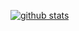 [![github stats](https://github-readme-stats.vercel.app/api?username=naoki-mrmt&show_icons=true)](https://github.com/naoki-mrmt "github stats")


<!-- [![Top Langs](https://github-readme-stats.vercel.app/api/top-langs/?username=naoki-mrmt)](https://github.com/naoki-mrmt "Top Langs") -->
<!-- [![trophy](https://github-profile-trophy.vercel.app/?username=naoki-mrmt)](https://github.com/naoki-mrmt "trophy") -->
<!--START_SECTION:lapras-card-->
<!--END_SECTION:lapras-card-->
